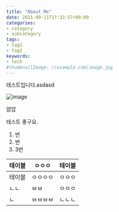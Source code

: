 ```yaml
---
title: "About Me"
date: 2021-09-11T17:33:57+09:00
categories:
- category
- subcategory
tags:
- tag1
- tag2
keywords:
- tech
#thumbnailImage: //example.com/image.jpg
---
```


테스트입니다.asdasd

![image](https://media.vlpt.us/images/tosky1125/post/17729a4d-6fbf-4b60-a4c4-c03a854f5156/test.jpeg)

얍압

테스트 좋구요.

1. 번
2. 번
3. 3번

| 테이블 | ㅇㅇㅇ | 테이블 |
| --- | --- | --- |
| 테이블 | ㅇㅇㅇㅇ | ㅇㅇㅇ |
| ㄴㄴ | ㅂㅂ | ㅇㅇㅇ |
| ㄴ | ㅂㅂㅂㅂ | ㄴㄴㄴ |
<br>
<br>
